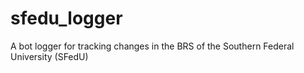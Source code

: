 # sfedu_logger
A bot logger for tracking changes in the BRS of the Southern Federal University (SFedU)

